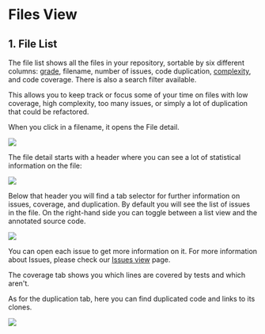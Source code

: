 # Files View

## 1. File List

The file list shows all the files in your repository, sortable by six different columns:
[grade](/hc/en-us/articles/207994765-What-are-the-different-Grades-and-how-are-they-calculated-"), filename, number of issues, code duplication, [complexity](https://en.wikipedia.org/wiki/Cyclomatic_complexity), and code coverage. There is also a search filter available.

This allows you to keep track or focus some of your time on files with low coverage, high complexity, too many issues, or simply a lot of duplication that could be refactored.

When you click in a filename, it opens the File detail.

![](/hc/en-us/article_attachments/207545985/Screen_Shot_2016-10-13_at_12.02.14.png)



The file detail starts with a header where you can see a lot of statistical information on the file:

![](/hc/en-us/article_attachments/207533509/Screen_Shot_2016-10-13_at_17.58.47.png)

Below that header you will find a tab selector for further information on issues, coverage, and duplication. By default you will see the list of issues in the file. On the right-hand side you can toggle between a list view and the annotated source code.

![](/hc/en-us/article_attachments/207533569/Screen_Shot_2016-10-14_at_11.03.11.png)

You can open each issue to get more information on it. For more information about Issues, please check our [Issues view](/hc/en-us/articles/360009180134-Issues-View) page.

The coverage tab shows you which lines are covered by tests and which aren't.

As for the duplication tab, here you can find duplicated code and links to its clones.

![](/hc/en-us/article_attachments/207574325/Screen_Shot_2016-10-14_at_11.07.03.png)
